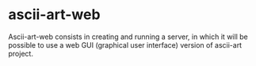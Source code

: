 # ascii-art-web

Ascii-art-web consists in creating and running a server, in which it will be possible to use a web GUI (graphical user interface) version of ascii-art project.
